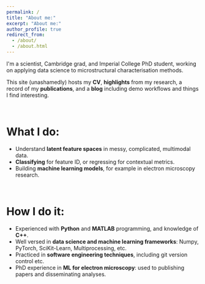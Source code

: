 ```yaml
---
permalink: /
title: "About me:"
excerpt: "About me:"
author_profile: true
redirect_from: 
  - /about/
  - /about.html
---
```


I'm a scientist, Cambridge grad, and Imperial College PhD student, working on applying data science to microstructural characterisation methods.

This site (unashamedly) hosts my **CV**, **highlights** from my research, a record of my **publications**, and a **blog** including demo workflows and things I find interesting.

$~$

What I do:
======
- Understand **latent feature spaces** in messy, complicated, multimodal data.
- **Classifying** for feature ID, or regressing for contextual metrics.
- Building **machine learning models**, for example in electron microscopy research.

$~$

How I do it:
======
- Experienced with **Python** and **MATLAB** programming, and knowledge of **C++**.
- Well versed in **data science and machine learning frameworks**: Numpy, PyTorch, SciKit-Learn, Multiprocessing, etc.
- Practiced in **software engineering techniques**, including git version control etc.
- PhD experience in **ML for electron microscopy**: used to publishing papers and disseminating analyses.
